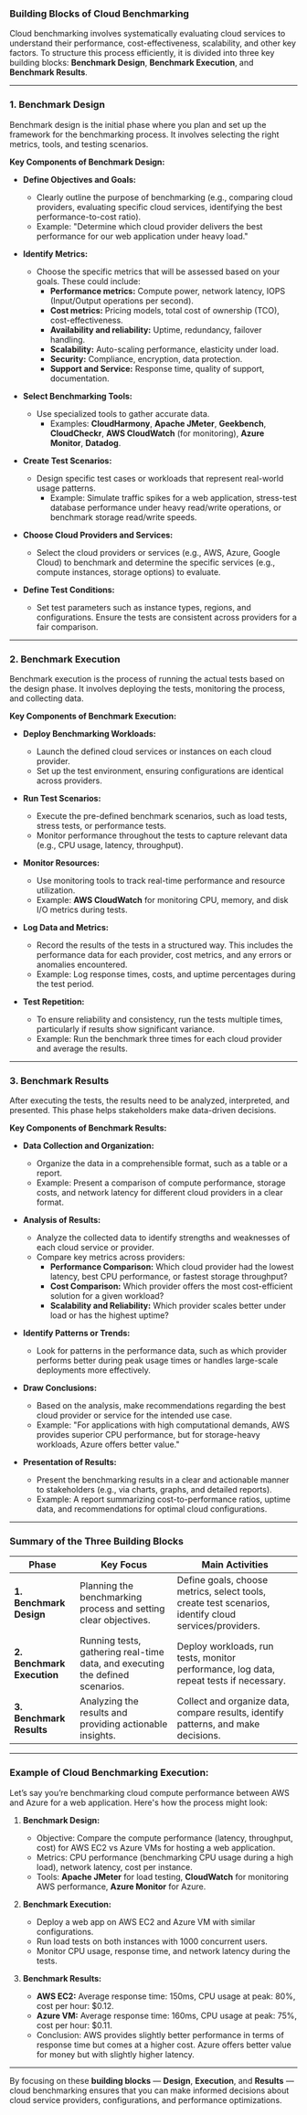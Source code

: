 ### **Building Blocks of Cloud Benchmarking**

Cloud benchmarking involves systematically evaluating cloud services to understand their performance, cost-effectiveness, scalability, and other key factors. To structure this process efficiently, it is divided into three key building blocks: **Benchmark Design**, **Benchmark Execution**, and **Benchmark Results**.

---

### **1. Benchmark Design**

Benchmark design is the initial phase where you plan and set up the framework for the benchmarking process. It involves selecting the right metrics, tools, and testing scenarios.

**Key Components of Benchmark Design:**

- **Define Objectives and Goals:**
  - Clearly outline the purpose of benchmarking (e.g., comparing cloud providers, evaluating specific cloud services, identifying the best performance-to-cost ratio).
  - Example: "Determine which cloud provider delivers the best performance for our web application under heavy load."

- **Identify Metrics:**
  - Choose the specific metrics that will be assessed based on your goals. These could include:
    - **Performance metrics:** Compute power, network latency, IOPS (Input/Output operations per second).
    - **Cost metrics:** Pricing models, total cost of ownership (TCO), cost-effectiveness.
    - **Availability and reliability:** Uptime, redundancy, failover handling.
    - **Scalability:** Auto-scaling performance, elasticity under load.
    - **Security:** Compliance, encryption, data protection.
    - **Support and Service:** Response time, quality of support, documentation.

- **Select Benchmarking Tools:**
  - Use specialized tools to gather accurate data.
    - Examples: **CloudHarmony**, **Apache JMeter**, **Geekbench**, **CloudCheckr**, **AWS CloudWatch** (for monitoring), **Azure Monitor**, **Datadog**.

- **Create Test Scenarios:**
  - Design specific test cases or workloads that represent real-world usage patterns.
    - Example: Simulate traffic spikes for a web application, stress-test database performance under heavy read/write operations, or benchmark storage read/write speeds.

- **Choose Cloud Providers and Services:**
  - Select the cloud providers or services (e.g., AWS, Azure, Google Cloud) to benchmark and determine the specific services (e.g., compute instances, storage options) to evaluate.

- **Define Test Conditions:**
  - Set test parameters such as instance types, regions, and configurations. Ensure the tests are consistent across providers for a fair comparison.

---

### **2. Benchmark Execution**

Benchmark execution is the process of running the actual tests based on the design phase. It involves deploying the tests, monitoring the process, and collecting data.

**Key Components of Benchmark Execution:**

- **Deploy Benchmarking Workloads:**
  - Launch the defined cloud services or instances on each cloud provider.
  - Set up the test environment, ensuring configurations are identical across providers.

- **Run Test Scenarios:**
  - Execute the pre-defined benchmark scenarios, such as load tests, stress tests, or performance tests.
  - Monitor performance throughout the tests to capture relevant data (e.g., CPU usage, latency, throughput).

- **Monitor Resources:**
  - Use monitoring tools to track real-time performance and resource utilization.
  - Example: **AWS CloudWatch** for monitoring CPU, memory, and disk I/O metrics during tests.

- **Log Data and Metrics:**
  - Record the results of the tests in a structured way. This includes the performance data for each provider, cost metrics, and any errors or anomalies encountered.
  - Example: Log response times, costs, and uptime percentages during the test period.

- **Test Repetition:**
  - To ensure reliability and consistency, run the tests multiple times, particularly if results show significant variance.
  - Example: Run the benchmark three times for each cloud provider and average the results.

---

### **3. Benchmark Results**

After executing the tests, the results need to be analyzed, interpreted, and presented. This phase helps stakeholders make data-driven decisions.

**Key Components of Benchmark Results:**

- **Data Collection and Organization:**
  - Organize the data in a comprehensible format, such as a table or a report.
  - Example: Present a comparison of compute performance, storage costs, and network latency for different cloud providers in a clear format.

- **Analysis of Results:**
  - Analyze the collected data to identify strengths and weaknesses of each cloud service or provider.
  - Compare key metrics across providers:
    - **Performance Comparison:** Which cloud provider had the lowest latency, best CPU performance, or fastest storage throughput?
    - **Cost Comparison:** Which provider offers the most cost-efficient solution for a given workload?
    - **Scalability and Reliability:** Which provider scales better under load or has the highest uptime?

- **Identify Patterns or Trends:**
  - Look for patterns in the performance data, such as which provider performs better during peak usage times or handles large-scale deployments more effectively.

- **Draw Conclusions:**
  - Based on the analysis, make recommendations regarding the best cloud provider or service for the intended use case.
  - Example: "For applications with high computational demands, AWS provides superior CPU performance, but for storage-heavy workloads, Azure offers better value."

- **Presentation of Results:**
  - Present the benchmarking results in a clear and actionable manner to stakeholders (e.g., via charts, graphs, and detailed reports).
  - Example: A report summarizing cost-to-performance ratios, uptime data, and recommendations for optimal cloud configurations.

---

### **Summary of the Three Building Blocks**

| **Phase**              | **Key Focus**                                                       | **Main Activities**                                                   |
|------------------------|---------------------------------------------------------------------|-----------------------------------------------------------------------|
| **1. Benchmark Design** | Planning the benchmarking process and setting clear objectives.    | Define goals, choose metrics, select tools, create test scenarios, identify cloud services/providers. |
| **2. Benchmark Execution** | Running tests, gathering real-time data, and executing the defined scenarios. | Deploy workloads, run tests, monitor performance, log data, repeat tests if necessary. |
| **3. Benchmark Results** | Analyzing the results and providing actionable insights.           | Collect and organize data, compare results, identify patterns, and make decisions. |

---

### **Example of Cloud Benchmarking Execution:**

Let’s say you’re benchmarking cloud compute performance between AWS and Azure for a web application. Here's how the process might look:

1. **Benchmark Design:**
   - Objective: Compare the compute performance (latency, throughput, cost) for AWS EC2 vs Azure VMs for hosting a web application.
   - Metrics: CPU performance (benchmarking CPU usage during a high load), network latency, cost per instance.
   - Tools: **Apache JMeter** for load testing, **CloudWatch** for monitoring AWS performance, **Azure Monitor** for Azure.

2. **Benchmark Execution:**
   - Deploy a web app on AWS EC2 and Azure VM with similar configurations.
   - Run load tests on both instances with 1000 concurrent users.
   - Monitor CPU usage, response time, and network latency during the tests.

3. **Benchmark Results:**
   - **AWS EC2:** Average response time: 150ms, CPU usage at peak: 80%, cost per hour: $0.12.
   - **Azure VM:** Average response time: 160ms, CPU usage at peak: 75%, cost per hour: $0.11.
   - Conclusion: AWS provides slightly better performance in terms of response time but comes at a higher cost. Azure offers better value for money but with slightly higher latency.

---

By focusing on these **building blocks** — **Design**, **Execution**, and **Results** — cloud benchmarking ensures that you can make informed decisions about cloud service providers, configurations, and performance optimizations.
